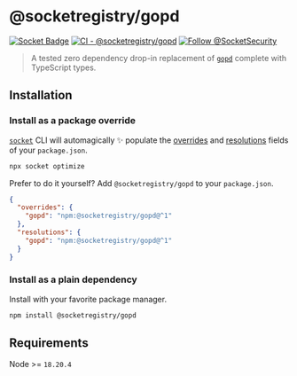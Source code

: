 # @socketregistry/gopd

[![Socket Badge](https://socket.dev/api/badge/npm/package/@socketregistry/gopd)](https://socket.dev/npm/package/@socketregistry/gopd)
[![CI - @socketregistry/gopd](https://github.com/SocketDev/socket-registry-js/actions/workflows/test.yml/badge.svg)](https://github.com/SocketDev/socket-registry-js/actions/workflows/test.yml)
[![Follow @SocketSecurity](https://img.shields.io/twitter/follow/SocketSecurity?style=social)](https://twitter.com/SocketSecurity)

> A tested zero dependency drop-in replacement of
> [`gopd`](https://socket.dev/npm/package/gopd) complete with TypeScript types.

## Installation

### Install as a package override

[`socket`](https://socket.dev/npm/package/socket) CLI will automagically
:sparkles: populate the
[overrides](https://docs.npmjs.com/cli/v9/configuring-npm/package-json#overrides)
and [resolutions](https://yarnpkg.com/configuration/manifest#resolutions) fields
of your `package.json`.

```sh
npx socket optimize
```

Prefer to do it yourself? Add `@socketregistry/gopd` to your `package.json`.

```json
{
  "overrides": {
    "gopd": "npm:@socketregistry/gopd@^1"
  },
  "resolutions": {
    "gopd": "npm:@socketregistry/gopd@^1"
  }
}
```

### Install as a plain dependency

Install with your favorite package manager.

```sh
npm install @socketregistry/gopd
```

## Requirements

Node >= `18.20.4`
